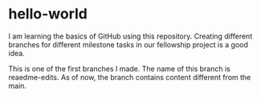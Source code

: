 # hello-world
I am learning the basics of GitHub using this repository.
Creating different branches for different milestone tasks in our fellowship project is a good idea.

This is one of the first branches I made. The name of this branch is reaedme-edits. As of now, the branch contains content different from the main.

